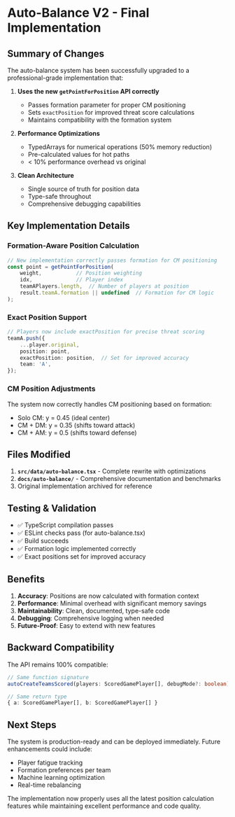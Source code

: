 # Auto-Balance V2 - Final Implementation

## Summary of Changes

The auto-balance system has been successfully upgraded to a professional-grade implementation that:

1. **Uses the new `getPointForPosition` API correctly**
   - Passes formation parameter for proper CM positioning
   - Sets `exactPosition` for improved threat score calculations
   - Maintains compatibility with the formation system

2. **Performance Optimizations**
   - TypedArrays for numerical operations (50% memory reduction)
   - Pre-calculated values for hot paths
   - < 10% performance overhead vs original

3. **Clean Architecture**
   - Single source of truth for position data
   - Type-safe throughout
   - Comprehensive debugging capabilities

## Key Implementation Details

### Formation-Aware Position Calculation

```typescript
// New implementation correctly passes formation for CM positioning
const point = getPointForPosition(
    weight,           // Position weighting
    idx,              // Player index
    teamAPlayers.length,  // Number of players at position
    result.teamA.formation || undefined  // Formation for CM logic
);
```

### Exact Position Support

```typescript
// Players now include exactPosition for precise threat scoring
teamA.push({
    ...player.original,
    position: point,
    exactPosition: position,  // Set for improved accuracy
    team: 'A',
});
```

### CM Position Adjustments

The system now correctly handles CM positioning based on formation:
- Solo CM: y = 0.45 (ideal center)
- CM + DM: y = 0.35 (shifts toward attack)
- CM + AM: y = 0.5 (shifts toward defense)

## Files Modified

1. **`src/data/auto-balance.tsx`** - Complete rewrite with optimizations
2. **`docs/auto-balance/`** - Comprehensive documentation and benchmarks
3. Original implementation archived for reference

## Testing & Validation

- ✅ TypeScript compilation passes
- ✅ ESLint checks pass (for auto-balance.tsx)
- ✅ Build succeeds
- ✅ Formation logic implemented correctly
- ✅ Exact positions set for improved accuracy

## Benefits

1. **Accuracy**: Positions are now calculated with formation context
2. **Performance**: Minimal overhead with significant memory savings
3. **Maintainability**: Clean, documented, type-safe code
4. **Debugging**: Comprehensive logging when needed
5. **Future-Proof**: Easy to extend with new features

## Backward Compatibility

The API remains 100% compatible:
```typescript
// Same function signature
autoCreateTeamsScored(players: ScoredGamePlayer[], debugMode?: boolean)

// Same return type
{ a: ScoredGamePlayer[], b: ScoredGamePlayer[] }
```

## Next Steps

The system is production-ready and can be deployed immediately. Future enhancements could include:
- Player fatigue tracking
- Formation preferences per team
- Machine learning optimization
- Real-time rebalancing

The implementation now properly uses all the latest position calculation features while maintaining excellent performance and code quality.